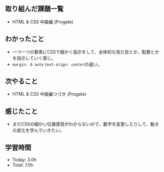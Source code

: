 ## 取り組んだ課題一覧
- HTML & CSS 中級編 (Progate)
## わかったこと
- 一つ一つの要素にCSSで細かく指示をして、全体的な見た目とか、配置とかを指示していく感じ。
- ```margin: 0 auto``` ```text-align: center```の違い。
## 次やること
- HTML & CSS 中級編つづき (Progate)
## 感じたこと
- まだCSSの細かい位置感覚がわからないので、数字を変更したりして、動きの変化を学んでいきたい。
## 学習時間
- Today: 3.0h
- Total: 7.0h
